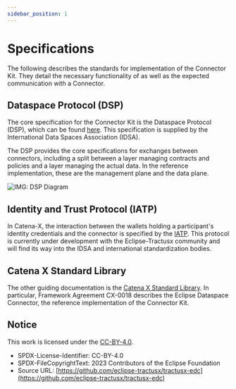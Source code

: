 ```yaml
---
sidebar_position: 1
---
```


# Specifications

The following describes the standards for implementation of the Connector Kit.
They detail the necessary functionality of as well as the expected communication with a Connector.

## Dataspace Protocol (DSP)

The core specification for the Connector Kit is the Dataspace Protocol (DSP), which can be found [here](https://docs.internationaldataspaces.org/ids-knowledgebase/v/dataspace-protocol/overview/readme).
This specification is supplied by the International Data Spaces Association (IDSA).

The DSP provides the core specifications for exchanges between connectors, including a split between a layer managing contracts and policies and a layer managing the actual data.
In the reference implementation, these are the management plane and the data plane.

![IMG: DSP Diagram](https://1597595229-files.gitbook.io/~/files/v0/b/gitbook-x-prod.appspot.com/o/spaces%2FlnGZQUB3A7aTQkUjaEA4%2Fuploads%2Fgit-blob-fb75be575f63a8e65f3e14563607363f52daf352%2FProtocolOverview.png?alt=media)

## Identity and Trust Protocol (IATP)

In Catena-X, the interaction between the wallets holding a participant's identity credentials and the connector is
specified by the [IATP](https://github.com/eclipse-tractusx/identity-trust). This protocol is currently under development with the Eclipse-Tractusx community and will find
its way into the IDSA and international standardization bodies.

## Catena X Standard Library

The other guiding documentation is the [Catena X Standard Library](https://catena-x.net/en/standard-library).
In particular, Framework Agreement CX-0018 describes the Eclipse Dataspace Connector, the reference implementation of the Connector Kit.

## Notice

This work is licensed under the [CC-BY-4.0](https://creativecommons.org/licenses/by/4.0/legalcode).

- SPDX-License-Identifier: CC-BY-4.0
- SPDX-FileCopyrightText: 2023 Contributors of the Eclipse Foundation
- Source URL: [https://github.com/eclipse-tractusx/tractusx-edc](https://github.com/eclipse-tractusx/tractusx-edc)
